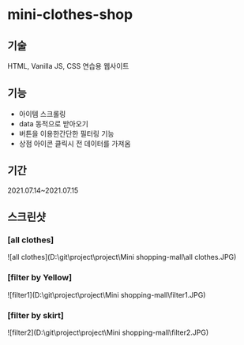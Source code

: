 # mini-clothes-shop

## 기술

HTML, Vanilla JS, CSS 연습용 웹사이트

## 기능

- 아이템 스크롤링
- data 동적으로 받아오기
- 버튼을 이용한간단한 필터링 기능
- 상점 아이콘 클릭시 전 데이터를 가져옴

## 기간

2021.07.14~2021.07.15

## 스크린샷

### [all clothes]

![all clothes](D:\git\project\project\Mini shopping-mall\all clothes.JPG)

### [filter by Yellow]

![filter1](D:\git\project\project\Mini shopping-mall\filter1.JPG)

### [filter by skirt]

![filter2](D:\git\project\project\Mini shopping-mall\filter2.JPG)